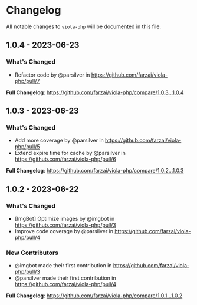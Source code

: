 # Changelog

All notable changes to `viola-php` will be documented in this file.

## 1.0.4 - 2023-06-23

### What's Changed

- Refactor code by @parsilver in https://github.com/farzai/viola-php/pull/7

**Full Changelog**: https://github.com/farzai/viola-php/compare/1.0.3...1.0.4

## 1.0.3 - 2023-06-23

### What's Changed

- Add more coverage by @parsilver in https://github.com/farzai/viola-php/pull/5
- Extend expire time for cache by @parsilver in https://github.com/farzai/viola-php/pull/6

**Full Changelog**: https://github.com/farzai/viola-php/compare/1.0.2...1.0.3

## 1.0.2 - 2023-06-22

### What's Changed

- [ImgBot] Optimize images by @imgbot in https://github.com/farzai/viola-php/pull/3
- Improve code coverage by @parsilver in https://github.com/farzai/viola-php/pull/4

### New Contributors

- @imgbot made their first contribution in https://github.com/farzai/viola-php/pull/3
- @parsilver made their first contribution in https://github.com/farzai/viola-php/pull/4

**Full Changelog**: https://github.com/farzai/viola-php/compare/1.0.1...1.0.2
